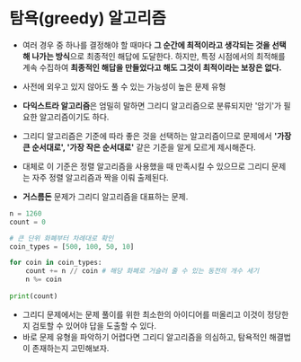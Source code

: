 # 탐욕(greedy) 알고리즘

- 여러 경우 중 하나를 결정해야 할 때마다 **그 순간에 최적이라고 생각되는 것을 선택해 나가는 방식**으로 최종적인 해답에 도달한다. 하지만, 특정 시점에서의 최적해를 계속 수집하여 **최종적인 해답을 만들었다고 해도 그것이 최적이라는 보장은 없다.**

- 사전에 외우고 있지 않아도 풀 수 있는 가능성이 높은 문제 유형
- **다익스트라 알고리즘**은 엄밀히 말하면 그리디 알고리즘으로 분류되지만 '암기'가 필요한 알고리즘이기도 하다.
- 그리디 알고리즘은 기준에 따라 좋은 것을 선택하는 알고리즘이므로 문제에서 **'가장 큰 순서대로', '가장 작은 순서대로'** 같은 기준을 알게 모르게 제시해준다.
- 대체로 이 기준은 정렬 알고리즘을 사용했을 때 만족시킬 수 있으므로 그리디 문제는 자주 정렬 알고리즘과 짝을 이뤄 출제된다.
- **거스름돈** 문제가 그리디 알고리즘을 대표하는 문제.

```python
n = 1260
count = 0

# 큰 단위 화폐부터 차례대로 확인
coin_types = [500, 100, 50, 10]

for coin in coin_types:
    count += n // coin # 해당 화폐로 거슬러 줄 수 있는 동전의 개수 세기
    n %= coin
    
print(count)
```

- 그리디 문제에서는 문제 풀이를 위한 최소한의 아이디어를 떠올리고 이것이 정당한지 검토할 수 있어야 답을 도출할 수 있다.
- 바로 문제 유형을 파악하기 어렵다면 그리디 알고리즘을 의심하고, 탐욕적인 해결법이 존재하는지 고민해보자.









